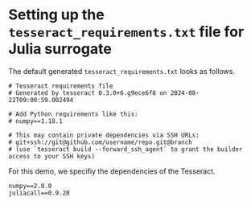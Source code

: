 # Setting up the `tesseract_requirements.txt` file for Julia surrogate

The default generated `tesseract_requirements.txt` looks as follows.

```
# Tesseract requirements file
# Generated by tesseract 0.3.0+6.g9ece6f8 on 2024-08-22T09:00:59.002494

# Add Python requirements like this:
# numpy==1.18.1

# This may contain private dependencies via SSH URLs:
# git+ssh://git@github.com/username/repo.git@branch
# (use `tesseract build --forward_ssh_agent` to grant the builder access to your SSH keys)
```
For this demo, we specifiy the dependencies of the <span class="product">Tesseract</span>.

```
numpy==2.0.0
juliacall==0.9.20
```
